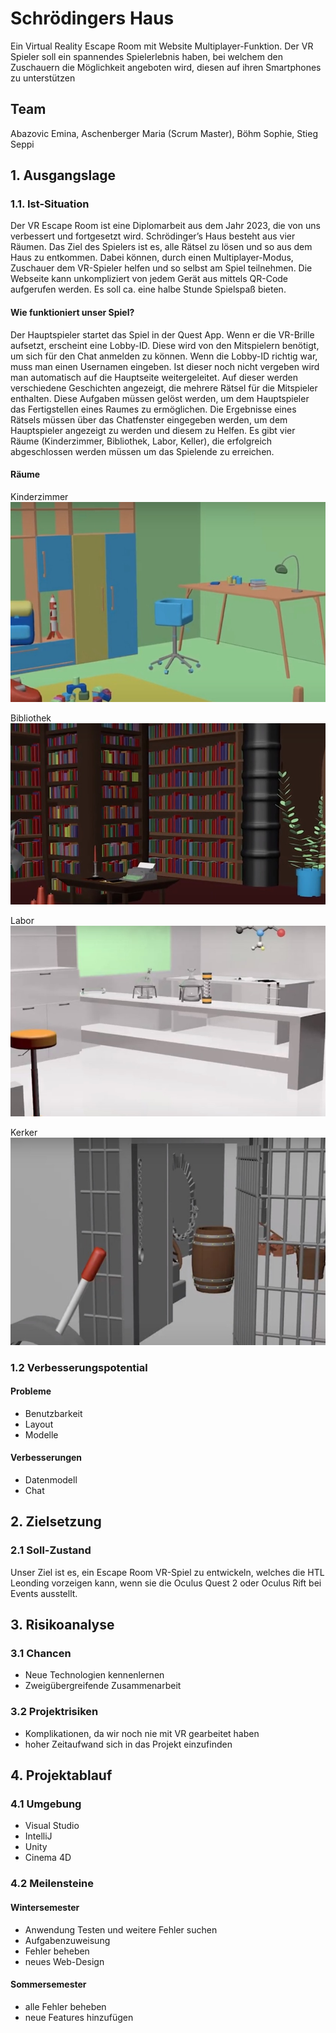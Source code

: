 # Schrödingers Haus

Ein Virtual Reality Escape Room mit Website Multiplayer-Funktion. Der VR Spieler soll ein spannendes Spielerlebnis haben, bei welchem den Zuschauern die Möglichkeit angeboten wird, diesen auf ihren Smartphones zu unterstützen

## Team
 
Abazovic Emina, Aschenberger Maria (Scrum Master), Böhm Sophie, Stieg Seppi

## 1. Ausgangslage 

### 1.1. Ist-Situation 

Der VR Escape Room ist eine Diplomarbeit aus dem Jahr 2023, die von uns verbessert und fortgesetzt wird. Schrödinger’s Haus besteht aus vier Räumen. Das Ziel des Spielers ist es, alle Rätsel zu lösen und so aus dem Haus zu entkommen. Dabei können, durch einen Multiplayer-Modus, Zuschauer dem VR-Spieler helfen und so selbst am Spiel teilnehmen. Die Webseite kann unkompliziert von jedem Gerät aus mittels QR-Code aufgerufen werden. Es soll ca. eine halbe Stunde Spielspaß bieten.

#### Wie funktioniert unser Spiel?

Der Hauptspieler startet das Spiel in der Quest App. Wenn er die VR-Brille aufsetzt, 
erscheint eine Lobby-ID. Diese wird von den Mitspielern benötigt, um sich für den Chat anmelden zu können. 
Wenn die Lobby-ID richtig war, muss man einen Usernamen eingeben. Ist dieser noch nicht vergeben wird man 
automatisch auf die Hauptseite weitergeleitet. Auf dieser werden verschiedene Geschichten angezeigt, 
die mehrere Rätsel für die Mitspieler enthalten. Diese Aufgaben müssen gelöst werden, um dem Hauptspieler das 
Fertigstellen eines Raumes zu ermöglichen. Die Ergebnisse eines Rätsels müssen über das Chatfenster eingegeben werden, 
um dem Hauptspieler angezeigt zu werden und diesem zu Helfen. Es gibt vier Räume (Kinderzimmer, Bibliothek, Labor, Keller), 
die erfolgreich abgeschlossen werden müssen um das Spielende zu erreichen.

#### Räume

Kinderzimmer 
<img src="pictures/childrensRoom.jpg" alt="Childrens Room">

Bibliothek
<img src="pictures/library.jpg" alt="Childrens Room">

Labor 
<img src="pictures/laboratory.jpg" alt="Childrens Room">

Kerker 
<img src="pictures/dungeon.jpg" alt="Childrens Room">

### 1.2 Verbesserungspotential 

#### Probleme 

* Benutzbarkeit 
* Layout 
* Modelle

#### Verbesserungen 

* Datenmodell
* Chat 

## 2. Zielsetzung 

### 2.1 Soll-Zustand

Unser Ziel ist es, ein Escape Room VR-Spiel zu entwickeln, welches die HTL Leonding vorzeigen kann, wenn sie die Oculus Quest 2 oder Oculus Rift bei Events ausstellt. 

## 3. Risikoanalyse 

### 3.1 Chancen 
* Neue Technologien kennenlernen 
* Zweigübergreifende Zusammenarbeit 

### 3.2 Projektrisiken 

* Komplikationen, da wir noch nie mit VR gearbeitet haben 
* hoher Zeitaufwand sich in das Projekt einzufinden 

## 4. Projektablauf 

### 4.1 Umgebung
* Visual Studio 
* IntelliJ
* Unity
* Cinema 4D

### 4.2 Meilensteine 

#### Wintersemester
* Anwendung Testen und weitere Fehler suchen 
* Aufgabenzuweisung 
* Fehler beheben 
* neues Web-Design 

#### Sommersemester
* alle Fehler beheben 
* neue Features hinzufügen 

